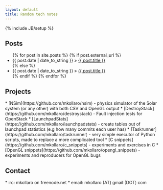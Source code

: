 ```yaml
---
layout: default
title: Random tech notes
---
```

{% include JB/setup %}

<h2>Posts</h2>
<ul class="posts">
  {% for post in site.posts %}
    {% if post.external_url %}
      <li><span>{{ post.date | date_to_string }} &raquo; <a href="{{ BASE_PATH }}{{ post.external_url }}" style="background-image:{{ BASE_PATH }}/assets/external.svg">
      {{ post.title }}
        </a></span></li>
      {% else %}
      <li><span>{{ post.date | date_to_string }} &raquo; <a href="{{ BASE_PATH }}{{ post.url }}">{{ post.title }}</a></span></li>
      {% endif %}
  {% endfor %}
</ul>

<h2>Projects</h2>
* [NSim](https://github.com/mkollaro/nsim) - physics simulator of the Solar
  system (or any other) with both CSV and OpenGL output
* [DestroyStack](https://github.com/mkollaro/destroystack) - Fault injection
   tests for OpenStack
* [LaunchpadStats](https://github.com/mkollaro/launchpadstats) - create tables out
  of launchpad statistics (e.g how many commits each user has)
* [Taskrunner](https://github.com/mkollaro/taskrunner) - very simple executor of
  Python scripts, made to replace a more complicated tool
* [C snippets](https://github.com/mkollaro/c_snippets) - experiments and
  exercises in C
* [OpenGL snippets](https://github.com/mkollaro/opengl_snippets) - experiments and
  reproducers for OpenGL bugs


<h2>Contact</h2>
* irc: mkollaro on freenode.net
* email: mkollaro (AT) gmail (DOT) com

